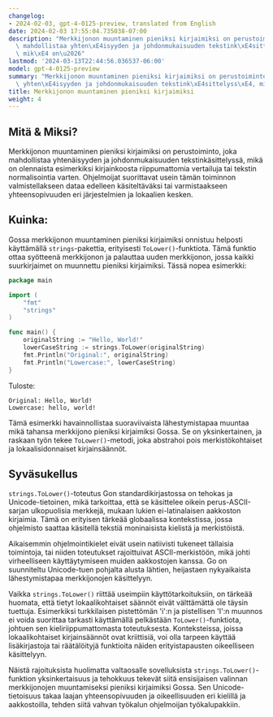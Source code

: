 ```yaml
---
changelog:
- 2024-02-03, gpt-4-0125-preview, translated from English
date: 2024-02-03 17:55:04.735038-07:00
description: "Merkkijonon muuntaminen pieniksi kirjaimiksi on perustoiminto, joka\
  \ mahdollistaa yhten\xE4isyyden ja johdonmukaisuuden tekstink\xE4sittelyss\xE4,\
  \ mik\xE4 on\u2026"
lastmod: '2024-03-13T22:44:56.036537-06:00'
model: gpt-4-0125-preview
summary: "Merkkijonon muuntaminen pieniksi kirjaimiksi on perustoiminto, joka mahdollistaa\
  \ yhten\xE4isyyden ja johdonmukaisuuden tekstink\xE4sittelyss\xE4, mik\xE4 on\u2026"
title: Merkkijonon muuntaminen pieniksi kirjaimiksi
weight: 4
---
```


## Mitä & Miksi?

Merkkijonon muuntaminen pieniksi kirjaimiksi on perustoiminto, joka mahdollistaa yhtenäisyyden ja johdonmukaisuuden tekstinkäsittelyssä, mikä on olennaista esimerkiksi kirjainkoosta riippumattomia vertailuja tai tekstin normalisointia varten. Ohjelmoijat suorittavat usein tämän toiminnon valmistellakseen dataa edelleen käsiteltäväksi tai varmistaakseen yhteensopivuuden eri järjestelmien ja lokaalien kesken.

## Kuinka:

Gossa merkkijonon muuntaminen pieniksi kirjaimiksi onnistuu helposti käyttämällä `strings`-pakettia, erityisesti `ToLower()`-funktiota. Tämä funktio ottaa syötteenä merkkijonon ja palauttaa uuden merkkijonon, jossa kaikki suurkirjaimet on muunnettu pieniksi kirjaimiksi. Tässä nopea esimerkki:
```go
package main

import (
    "fmt"
    "strings"
)

func main() {
    originalString := "Hello, World!"
    lowerCaseString := strings.ToLower(originalString)
    fmt.Println("Original:", originalString)
    fmt.Println("Lowercase:", lowerCaseString)
}
```
Tuloste:
```
Original: Hello, World!
Lowercase: hello, world!
```
Tämä esimerkki havainnollistaa suoraviivaista lähestymistapaa muuntaa mikä tahansa merkkijono pieniksi kirjaimiksi Gossa. Se on yksinkertainen, ja raskaan työn tekee `ToLower()`-metodi, joka abstrahoi pois merkistökohtaiset ja lokaalisidonnaiset kirjainsäännöt.

## Syväsukellus

`strings.ToLower()`-toteutus Gon standardikirjastossa on tehokas ja Unicode-tietoinen, mikä tarkoittaa, että se käsittelee oikein perus-ASCII-sarjan ulkopuolisia merkkejä, mukaan lukien ei-latinalaisen aakkoston kirjaimia. Tämä on erityisen tärkeää globaalissa kontekstissa, jossa ohjelmisto saattaa käsitellä tekstiä moninaisista kielistä ja merkistöistä.

Aikaisemmin ohjelmointikielet eivät usein natiivisti tukeneet tällaisia toimintoja, tai niiden toteutukset rajoittuivat ASCII-merkistöön, mikä johti virheelliseen käyttäytymiseen muiden aakkostojen kanssa. Go on suunniteltu Unicode-tuen pohjalta alusta lähtien, heijastaen nykyaikaista lähestymistapaa merkkijonojen käsittelyyn.

Vaikka `strings.ToLower()` riittää useimpiin käyttötarkoituksiin, on tärkeää huomata, että tietyt lokaalikohtaiset säännöt eivät välttämättä ole täysin tuettuja. Esimerkiksi turkkilaisen pistettömän 'i':n ja pistellisen 'I':n muunnos ei voida suorittaa tarkasti käyttämällä pelkästään `ToLower()`-funktiota, johtuen sen kieliriippumattomasta toteutuksesta. Konteksteissa, joissa lokaalikohtaiset kirjainsäännöt ovat kriittisiä, voi olla tarpeen käyttää lisäkirjastoja tai räätälöityjä funktioita näiden erityistapausten oikeelliseen käsittelyyn.

Näistä rajoituksista huolimatta valtaosalle sovelluksista `strings.ToLower()`-funktion yksinkertaisuus ja tehokkuus tekevät siitä ensisijaisen valinnan merkkijonojen muuntamiseksi pieniksi kirjaimiksi Gossa. Sen Unicode-tietoisuus takaa laajan yhteensopivuuden ja oikeellisuuden eri kielillä ja aakkostoilla, tehden siitä vahvan työkalun ohjelmoijan työkalupakkiin.
